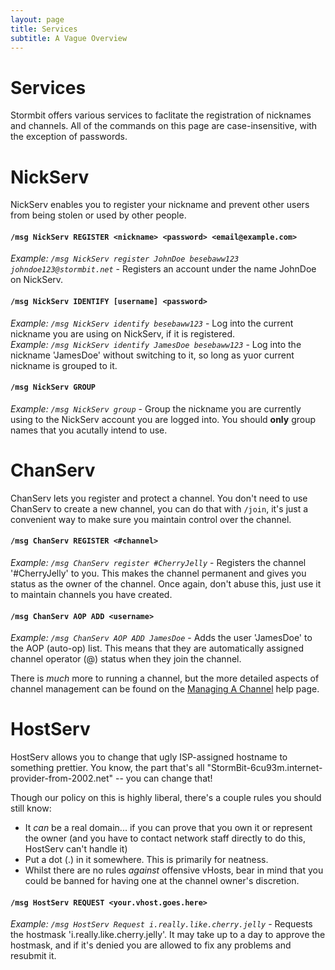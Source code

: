 ```yaml
---
layout: page
title: Services
subtitle: A Vague Overview
---
```


# Services #
Stormbit offers various services to faclitate the registration of nicknames and channels. All of the commands on this page are case-insensitive, with the exception of passwords. 

# NickServ #
NickServ enables you to register your nickname and prevent other users from being stolen or used by
  other people.

#### `/msg NickServ REGISTER <nickname> <password> <email@example.com>` ##
*Example: `/msg NickServ register JohnDoe besebaww123 johndoe123@stormbit.net`* - Registers an account under the name JohnDoe on NickServ.

#### `/msg NickServ IDENTIFY [username] <password>` ##
*Example: `/msg NickServ identify besebaww123`* - Log into the current nickname you are using on NickServ, if it is registered.  
*Example: `/msg NickServ identify JamesDoe besebaww123`* - Log into the nickname 'JamesDoe' without switching to it, so long as yuor current nickname is grouped to it.

#### `/msg NickServ GROUP` ##
*Example: `/msg NickServ group`* - Group the nickname you are currently using to the NickServ account you are logged into. You should **only** group names that you acutally intend to use. 


# ChanServ #
ChanServ lets you register and protect a channel.  You don't need to use ChanServ to create a new
  channel, you can do that with `/join`, it's just a convenient way to make sure you maintain control
  over the channel.

#### `/msg ChanServ REGISTER <#channel>` ##
*Example: `/msg ChanServ register #CherryJelly`* - Registers the channel '#CherryJelly' to you.  This makes the channel permanent and gives you status as the owner of
  the channel.  Once again, don't abuse this, just use it to maintain channels you have created.

#### `/msg ChanServ AOP ADD <username>` ##
*Example: `/msg ChanServ AOP ADD JamesDoe`* - Adds the user 'JamesDoe' to the AOP (auto-op) list.  This means that they are automatically assigned channel operator (@)
  status when they join the channel.

There is *much* more to running a channel, but the more detailed aspects of channel management can be found on the [Managing A Channel](channel.html) help page.

# HostServ #
HostServ allows you to change that ugly ISP-assigned hostname to something prettier.  You know, the
  part that's all "StormBit-6cu93m.internet-provider-from-2002.net" -- you can change that!

  Though our policy on this is highly liberal, there's a couple rules you should still know:

 * It *can* be a real domain... if you can prove that you own it or represent the owner (and you
   have to contact network staff directly to do this, HostServ can't handle it)
 * Put a dot (.) in it somewhere. This is primarily for neatness.
 * Whilst there are no rules _against_ offensive vHosts, bear in mind that you could be banned for having one at the channel owner's discretion.

#### `/msg HostServ REQUEST <your.vhost.goes.here>` ##
*Example: `/msg HostServ Request i.really.like.cherry.jelly`* - Requests the hostmask 'i.really.like.cherry.jelly'.  It may take up to a day to approve the hostmask, and if it's denied you are
  allowed to fix any problems and resubmit it.
